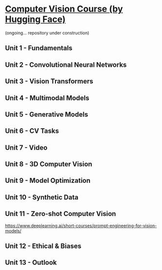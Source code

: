 # [Computer Vision Course (by Hugging Face)](https://huggingface.co/learn/computer-vision-course/unit0/welcome/welcome)
(ongoing... repository under construction)


## Unit 1 - Fundamentals
## Unit 2 - Convolutional Neural Networks
## Unit 3 - Vision Transformers
## Unit 4 - Multimodal Models
## Unit 5 - Generative Models
## Unit 6 - CV Tasks 
## Unit 7 - Video
## Unit 8 - 3D Computer Vision
## Unit 9 - Model Optimization
## Unit 10 - Synthetic Data
## Unit 11 - Zero-shot Computer Vision
https://www.deeplearning.ai/short-courses/prompt-engineering-for-vision-models/
## Unit 12 - Ethical & Biases
## Unit 13 - Outlook



